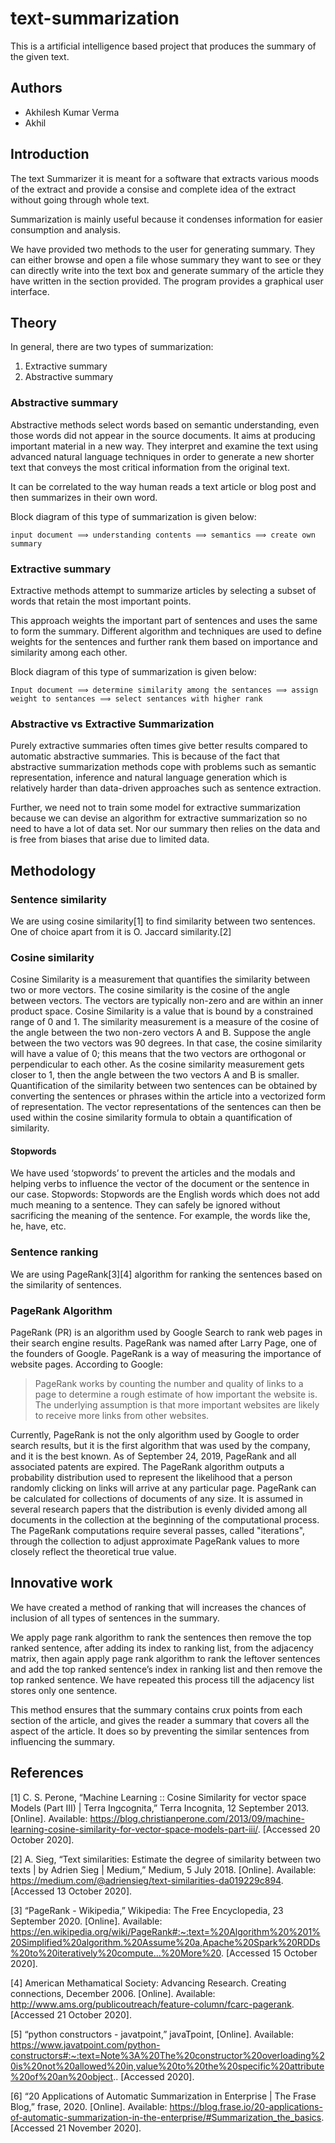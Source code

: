 # text-summarization
This is a artificial intelligence based project that produces the summary of the
given text.

## Authors
* Akhilesh Kumar Verma
* Akhil
## Introduction
The text Summarizer it is meant for a software that extracts various moods of
the extract and provide a consise and complete idea of the extract without going
through whole text.

Summarization is mainly useful because it condenses information for easier
consumption and analysis.

We have provided two methods to the user for generating summary. They can either
browse and open a file whose summary they want to see or they can directly write
into the text box and generate summary of the article they have written in the
section provided. The program provides a graphical user interface.

## Theory
In general, there are two types of summarization:
1. Extractive summary
2. Abstractive summary
### Abstractive summary
Abstractive methods select words based on semantic understanding, even those words
did not appear in the source documents. It aims at producing important material in
a new way. They interpret and examine the text using advanced natural language
techniques in order to generate a new shorter text that conveys the most critical
information from the original text.

It can be correlated to the way human reads a text article or blog post and then
summarizes in their own word.

Block diagram of this type of summarization is given below:

    input document ⟹ understanding contents ⟹ semantics ⟹ create own summary
### Extractive summary
Extractive methods attempt to summarize articles by selecting a subset of words
that retain the most important points.

This approach weights the important part of sentences and uses the same to form the
summary. Different algorithm and techniques are used to define weights for the sentences
and further rank them based on importance and similarity among each other.

Block diagram of this type of summarization is given below:

    Input document ⟹ determine similarity among the sentances ⟹ assign weight to sentances ⟹ select sentances with higher rank

### Abstractive vs Extractive Summarization
Purely extractive summaries often times give better results compared to automatic
abstractive summaries. This is because of the fact that abstractive summarization methods
cope with problems such as semantic representation, inference and natural language
generation which is relatively harder than data-driven approaches such as sentence extraction.

Further, we need not to train some model for extractive summarization because we can devise
an algorithm for extractive summarization so no need to have a lot of data set. Nor our summary
then relies on the data and is free from biases that arise due to limited data.

## Methodology
### Sentence similarity
We are using cosine similarity[1] to find similarity between two sentences. One of choice apart
from it is O. Jaccard similarity.[2]
### Cosine similarity
Cosine Similarity is a measurement that quantifies the similarity between two or more vectors.
The cosine similarity is the cosine of the angle between vectors. The vectors are typically
non-zero and are within an inner product space.
Cosine Similarity is a value that is bound by a constrained range of 0 and 1. The similarity
measurement is a measure of the cosine of the angle between the two non-zero vectors A and B.
Suppose the angle between the two vectors was 90 degrees. In that case, the cosine similarity
will have a value of 0; this means that the two vectors are orthogonal or perpendicular to each
other. As the cosine similarity measurement gets closer to 1, then the angle between the two
vectors A and B is smaller.
Quantification of the similarity between two sentences can be obtained by converting the
sentences or phrases within the article into a vectorized form of representation. The
vector representations of the sentences can then be used within the cosine similarity
formula to obtain a quantification of similarity.
#### Stopwords
We have used ‘stopwords’ to prevent the articles and the modals and helping verbs to
influence the vector of the document or the sentence in our case.
Stopwords: Stopwords are the English words which does not add much meaning to a sentence.
They can safely be ignored without sacrificing the meaning of the sentence. For example,
the words like the, he, have, etc.
### Sentence ranking
We are using PageRank[3][4] algorithm for ranking the sentences based on the similarity
of sentences.
### PageRank Algorithm
PageRank (PR) is an algorithm used by Google Search to rank web pages in their search
engine results. PageRank was named after Larry Page, one of the founders of Google.
PageRank is a way of measuring the importance of website pages. According to Google:
> PageRank works by counting the number and quality of links to a page to determine
a rough estimate of how important the website is. The underlying assumption is
that more important websites are likely to receive more links from other websites.

Currently, PageRank is not the only algorithm used by Google to order search
results, but it is the first algorithm that was used by the company, and it
is the best known. As of September 24, 2019, PageRank and all associated
patents are expired.
The PageRank algorithm outputs a probability distribution used to represent
the likelihood that a person randomly clicking on links will arrive at any
particular page. PageRank can be calculated for collections of documents of
any size. It is assumed in several research papers that the distribution is
evenly divided among all documents in the collection at the beginning of the
computational process. The PageRank computations require several passes,
called "iterations", through the collection to adjust approximate PageRank
values to more closely reflect the theoretical true value.

## Innovative work
We have created a method of ranking that will increases the chances of inclusion of all types of
sentences in the summary.

We apply page rank algorithm to rank the sentences then remove the top ranked sentence, after adding
its index to ranking list, from the adjacency matrix, then again apply page rank algorithm to rank the
leftover sentences and add the top ranked sentence’s index in ranking list and then remove the top
ranked sentence. We have repeated this process till the adjacency list stores only one sentence.

This method ensures that the summary contains crux points from each section of the article, and gives
the reader a summary that covers all the aspect of the article. It does so by preventing the similar
sentences from influencing the summary.

## References
[1] 	C. S. Perone, “Machine Learning :: Cosine Similarity for vector space Models (Part III) | Terra Ingcognita,” Terra Incognita, 12 September 2013. [Online]. Available: https://blog.christianperone.com/2013/09/machine-learning-cosine-similarity-for-vector-space-models-part-iii/. [Accessed 20 October 2020].

[2] 	A. Sieg, “Text similarities: Estimate the degree of similarity between two texts | by Adrien Sieg | Medium,” Medium, 5 July 2018. [Online]. Available: https://medium.com/@adriensieg/text-similarities-da019229c894. [Accessed 13 October 2020].

[3] 	“PageRank - Wikipedia,” Wikipedia: The Free Encyclopedia, 23 September 2020. [Online]. Available: https://en.wikipedia.org/wiki/PageRank#:~:text=%20Algorithm%20%201%20Simplified%20algorithm.%20Assume%20a,Apache%20Spark%20RDDs%20to%20iteratively%20compute...%20More%20. [Accessed 15 October 2020].

[4] 	American Methamatical Society: Advancing Research. Creating connections, December 2006. [Online]. Available: http://www.ams.org/publicoutreach/feature-column/fcarc-pagerank. [Accessed 21 October 2020].

[5] 	“python constructors - javatpoint,” javaTpoint, [Online]. Available: https://www.javatpoint.com/python-constructors#:~:text=Note%3A%20The%20constructor%20overloading%20is%20not%20allowed%20in,value%20to%20the%20specific%20attribute%20of%20an%20object.. [Accessed 2020].

[6] 	“20 Applications of Automatic Summarization in Enterprise | The Frase Blog,” frase, 2020. [Online]. Available: https://blog.frase.io/20-applications-of-automatic-summarization-in-the-enterprise/#Summarization_the_basics. [Accessed 21 November 2020].
